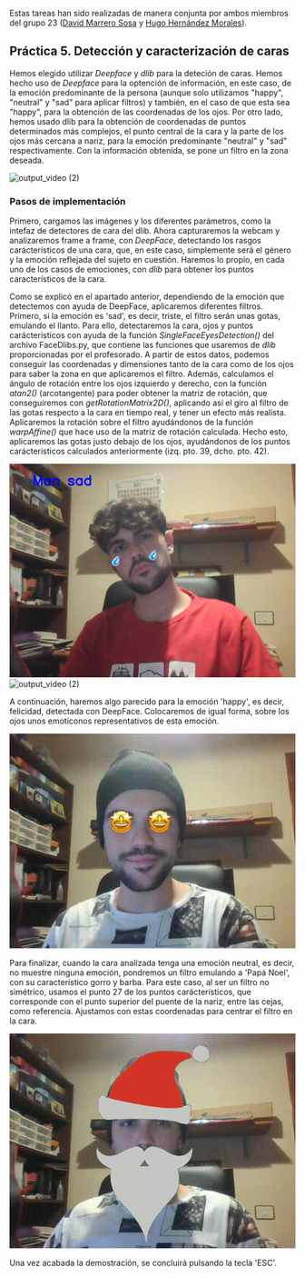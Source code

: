 Estas tareas han sido realizadas de manera conjunta por ambos miembros del grupo 23 ([David Marrero Sosa](https://github.com/deivinot) y [Hugo Hernández Morales](https://github.com/HugoHdez)).

## Práctica 5. Detección y caracterización de caras

Hemos elegido utilizar *Deepface* y *dlib* para la deteción de caras. Hemos hecho uso de *Deepface* para la optención de información, en este caso, de la emoción predominante de la persona (aunque solo utilizamos "happy", "neutral" y "sad" para aplicar filtros) y también, en el caso de que esta sea "happy", para la obtención de las coordenadas de los ojos. Por otro lado, hemos usado dlib para la obtención de coordenadas de puntos determinados más complejos, el punto central de la cara y la parte de los ojos más cercana a nariz, para la emoción predominante "neutral" y "sad" respectivamente. Con la información obtenida, se pone un filtro en la zona deseada.

![output_video (2)](<demo/output_video.gif>)


### Pasos de implementación

Primero, cargamos las imágenes y los diferentes parámetros, como la intefaz de detectores de cara del dlib. Ahora capturaremos la webcam y analizaremos frame a frame, con *DeepFace*, detectando los rasgos carácterísticos de una cara, que, en este caso, simplemente será el género y la emoción reflejada del sujeto en cuestión. Haremos lo propio, en cada uno de los casos de emociones, con *dlib* para obtener los puntos característicos de la cara.

Como se explicó en el apartado anterior, dependiendo de la emoción que detectemos con ayuda de DeepFace, aplicaremos diferentes filtros. Primero, si la emoción es 'sad', es decir, triste, el filtro serán unas gotas, emulando el llanto. Para ello, detectaremos la cara, ojos y puntos carácteristicos con ayuda de la función *SingleFaceEyesDetection()* del archivo FaceDlibs.py, que contiene las funciones que usaremos de *dlib* proporcionadas por el profesorado. A partir de estos datos, podemos conseguir las coordenadas y dimensiones tanto de la cara como de los ojos para saber la zona en que aplicaremos el filtro. Además, calculamos el ángulo de rotación entre los ojos izquierdo y derecho, con la función *atan2()* (arcotangente) para poder obtener la matriz de rotación, que conseguiremos con *getRotationMatrix2D()*, aplicando así el giro al filtro de las gotas respecto a la cara en tiempo real, y tener un efecto más realista. Aplicaremos la rotación sobre el filtro ayudándonos de la función *warpAffine()* que hace uso de la matriz de rotación calculada. Hecho esto, aplicaremos las gotas justo debajo de los ojos, ayudándonos de los puntos carácterísticos calculados anteriormente (izq. pto. 39, dcho. pto. 42). 

![alt text](<demo/sad_demo.png>)
![output_video (2)](<demo/output_video_sad.gif>)


A continuación, haremos algo parecido para la emoción 'happy', es decir, felicidad, detectada con DeepFace. Colocaremos de igual forma, sobre los ojos unos emoticonos representativos de esta emoción. 

![output_video (2)](<demo/output_video_happy.gif>)


Para finalizar, cuando la cara analizada tenga una emoción neutral, es decir, no muestre ninguna emoción, pondremos un filtro emulando a 'Papá Noel', con su característico gorro y barba. Para este caso, al ser un filtro no simétrico, usamos el punto 27 de los puntos carácterísticos, que corresponde con el punto superior del puente de la nariz, entre las cejas, como referencia. Ajustamos con estas coordenadas para centrar el filtro en la cara.

![output_video (2)](<demo/output_video_santa.gif>)

Una vez acabada la demostración, se concluirá pulsando la tecla 'ESC'. 

